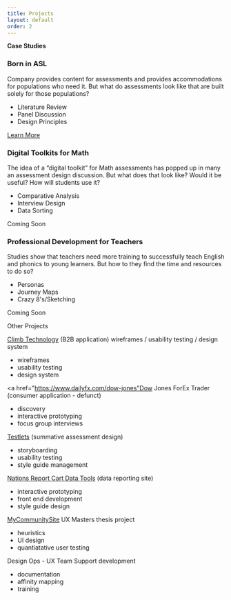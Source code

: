 ```yaml
---
title: Projects
layout: default
order: 2
---
```


<b>Case Studies</b>

<div class="case-container">
<h3>Born in ASL</h3>
<p>Company provides content for assessments and provides accommodations for populations who need it. But what do assessments look like that are built solely for those populations?</p>
<ul>
<li>Literature Review</li>
<li>Panel Discussion</li>
<li>Design Principles</li>
</ul>
<a href="">Learn More</a>
</div>

<div class="case-container">
<h3>Digital Toolkits for Math</h3>
<p>The idea of a “digital toolkit” for Math assessments has popped up in many an assessment design discussion. But what does that look like? Would it be useful? How will students use it? </p>
<ul>
<li>Comparative Analysis</li>
<li>Interview Design</li>
<li>Data Sorting</li>
</ul>
<span>Coming Soon</span>
</div>

<div class="case-container">
<h3>Professional Development for Teachers</h3>
<p>Studies show that teachers need more training to successfully teach English and phonics to young learners. But how to they find the time and resources to do so? 
</p>
<ul>
<li>Personas</li>
<li>Journey Maps</li>
<li>Crazy 8's/Sketching</li>
</ul>
<span>Coming Soon</span>
</div>

Other Projects 

<a href="http://www.climbtechnology.com/">Climb Technology</a> (B2B application) 
wireframes / usability testing / design system
<ul>
<li>wireframes</li>
<li>usability testing</li>
<li>design system</li>
</ul>

<a href="https://www.dailyfx.com/dow-jones"Dow Jones ForEx Trader</a> (consumer application - defunct) 
<ul>
<li>discovery</li>
<li>interactive prototyping</li>
<li>focus group interviews</li>
</ul> 
 
<a href="https://edulastic.com/ets-testlets/">Testlets</a> (summative assessment design) 
<ul>
<li>storyboarding</li>
<li>usability testing</li>
<li>style guide management</li>
</ul> 
 
<a href="https://www.nationsreportcard.gov/data_tools.aspx">Nations Report Cart Data Tools</a> (data reporting site)
<ul>
<li>interactive prototyping</li>
<li>front end development</li>
<li>style guide design</li>
</ul>  

<a href="https://skepsis.riceprower.com/">MyCommunitySite</a> UX Masters thesis project
<ul>
<li>heuristics</li>
<li>UI design</li>
<li>quantiatative user testing</li>
</ul>   

Design Ops - UX Team Support development
<ul>
<li>documentation</li>
<li>affinity mapping</li>
<li>training</li>
</ul>   
